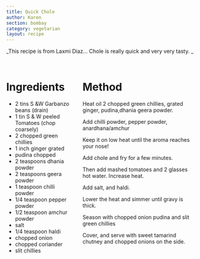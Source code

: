 ```yaml
---
title: Quick Chole
author: Karen
section: bombay
category: vegetarian
layout: recipe
---
```

_This recipe is from Laxmi Diaz… Chole is really quick and very very tasty. _

<br>
<div class='columns'> <div class='column is-one-third p-3' markdown='1'>

# Ingredients

* 2 tins S &W Garbanzo beans (drain)
* 1 tin S & W peeled Tomatoes (chop coarsely)
* 2 chopped green chillies
* 1 inch ginger grated
* pudina chopped
* 2 teaspoons dhania powder
* 2 teaspoons geera powder
* 1 teaspoon chilli powder
* 1/4 teaspoon pepper powder
* 1/2 teaspoon amchur powder
* salt
* 1/4 teaspoon haldi
* chopped onion
* chopped coriander
* slit chillies




</div> <div class='column is-two-thirds p-3' markdown='1'>

# Method

Heat oil 2 chopped green chillies, grated ginger, pudina,dhania geera powder.

Add chilli powder, pepper powder, anardhana/amchur

Keep it on low heat until the aroma reaches your nose!

Add chole and fry for a few minutes.

Then add mashed tomatoes and 2 glasses hot water. Increase heat.

Add salt, and haldi.

Lower the heat and simmer until gravy is thick.

Season with chopped onion pudina and slit green chillies

Cover, and serve with sweet tamarind chutney and chopped onions on the side.



</div> </div>